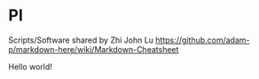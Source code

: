 # PI
Scripts/Software shared by Zhi John Lu
https://github.com/adam-p/markdown-here/wiki/Markdown-Cheatsheet

Hello world!
